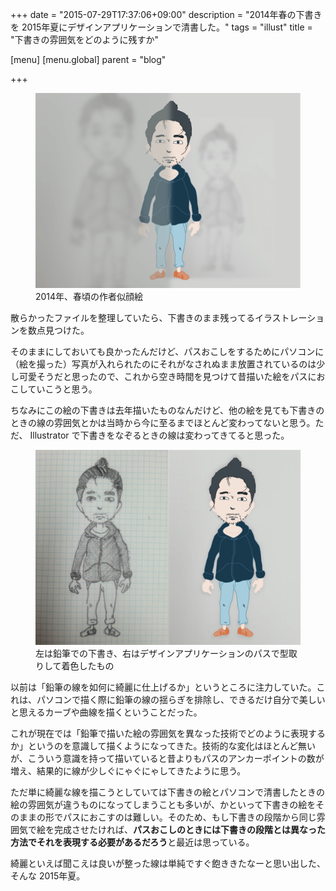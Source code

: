 +++
date = "2015-07-29T17:37:06+09:00"
description = "2014年春の下書きを 2015年夏にデザインアプリケーションで清書した。"
tags = "illust"
title = "下書きの雰囲気をどのように残すか"

[menu]
  [menu.global]
    parent = "blog"

+++

<figure>
  <img src="/images/blog/impression-of-illustration-from-draft/image.png" alt="">
  <figcaption>2014年、春頃の作者似顔絵</figcaption>
</figure>

散らかったファイルを整理していたら、下書きのまま残ってるイラストレーションを数点見つけた。

そのままにしておいても良かったんだけど、パスおこしをするためにパソコンに（絵を撮った）写真が入れられたのにそれがなされぬまま放置されているのは少し可愛そうだと思ったので、これから空き時間を見つけて昔描いた絵をパスにおこしていこうと思う。

ちなみにこの絵の下書きは去年描いたものなんだけど、他の絵を見ても下書きのときの線の雰囲気とかは当時から今に至るまでほとんど変わってないと思う。ただ、 Illustrator で下書きをなぞるときの線は変わってきてると思った。

<figure>
  <img src="/images/blog/impression-of-illustration-from-draft/comparison.png" alt="">
  <figcaption>左は鉛筆での下書き、右はデザインアプリケーションのパスで型取りして着色したもの</figcaption>
</figure>

以前は「鉛筆の線を如何に綺麗に仕上げるか」というところに注力していた。これは、パソコンで描く際に鉛筆の線の揺らぎを排除し、できるだけ自分で美しいと思えるカーブや曲線を描くということだった。

これが現在では「鉛筆で描いた絵の雰囲気を異なった技術でどのように表現するか」というのを意識して描くようになってきた。技術的な変化はほとんど無いが、こういう意識を持って描いていると昔よりもパスのアンカーポイントの数が増え、結果的に線が少しぐにゃぐにゃしてきたように思う。

ただ単に綺麗な線を描こうとしていては下書きの絵とパソコンで清書したときの絵の雰囲気が違うものになってしまうことも多いが、かといって下書きの絵をそのままの形でパスにおこすのは難しい。そのため、もし下書きの段階から同じ雰囲気で絵を完成させたければ、**パスおこしのときには下書きの段階とは異なった方法でそれを表現する必要があるだろう**と最近は思っている。

綺麗といえば聞こえは良いが整った線は単純ですぐ飽ききたなーと思い出した、そんな 2015年夏。
